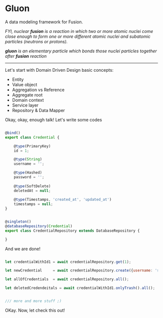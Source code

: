 # Gluon

A data modeling framework for Fusion.

*FYI, nuclear **fusion** is a reaction in which two or more atomic nuclei come close enough to form one or 
more different atomic nuclei and subatomic particles (neutrons or protons).*

***gluon** is an elementary particle which bonds those nuclei particles together after **fusion** reaction*

---

Let's start with Domain Driven Design basic concepts:


- Entity
- Value object
- Aggregation vs Reference
- Aggregate root
- Domain context
- Service layer
- Repository & Data Mapper


Okay, okay, enough talk! Let's write some codes

```javascript

@bind()
export class Credential {

    @type(PrimaryKey)
    id = 1;

    @type(String)
    username = '';

    @type(Hashed)
    password = '';
    
    @type(SoftDelete)
    deletedAt = null;
    
    @type(Timestamps, 'created_at', 'updated_at')
    timestamps = null;
}


@singleton()
@databaseRepository(Credential)
export class CredentialRepository extends DatabaseRepository {

}
```

And we are done!


```javascript

let credentialWithId1 = await credentialRepository.get(1);

let newCredential     = await credentialRepository.create({username: 'sexyRikky', password: 'I will not tell ya~!'});

let allOfCredentials  = await credentialRepository.all();

let deletedCredendeitals = await credentialWithId1.onlyTrash().all();


/// more and more stuff ;)
```

OKay. Now, let check this out!
